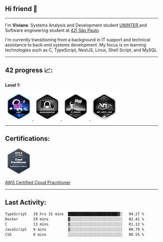 
## Hi friend 👋
---

<p> I'm <b>Viviane</b>. Systems Analysis and Development student <a href="https://www.uninter.com/" target="_blank">UNINTER </a> 
    and Software engineering student at <a href="https://www.42sp.org.br/" target="_blank">42| São Paulo</a>.
</p>

<p> I'm currently transitioning from a background in IT support and technical assistance to back-end systems development. My focus is on learning technologies such as C, TypeScript, NestJS, Linux, Shell Script, and MySQL</p>

---
## 42 progress 📈:  

#### Level 1:
<a href="https://github.com/vsantosj/Projeto_Libft" target="_blank">
<img src="./src/badge-42/completed/libfte.png" height="90" width="90">
</a>
<a href="" target="_blank">
<img src="./src/badge-42/inprogress/born2beroote.png" height="90" width="90">
</a>
<a href="" target="_blank">
<img src="./src/badge-42/inprogress/ft_printfe.png" height="90" width="90">
</a>
<a href="" target="_blank">
<img src="./src/badge-42/inprogress/get_next_linem.png" height="90" width="90">
</a>

---
## Certifications:
<div class="cert-container">
  <a href="https://www.credly.com/badges/49799b41-9f1c-461c-b391-bb00f8d2e26c/linked_in_profile" target="_blank">
    <img src="./src/aws-certified-cloud-practitioner.png" alt="AWS Certified Cloud Practitioner">
  </a>
  <p class="cert-caption">
    <a href="https://www.credly.com/badges/..." target="_blank">
      AWS Certified Cloud Practitioner
    </a>
  </p>
</div>


---
## Last Activity: 

<!--START_SECTION:waka-->

```txt
TypeScript   19 hrs 31 mins  ███████████████████████▓░   94.27 %
Docker       29 mins         ▓░░░░░░░░░░░░░░░░░░░░░░░░   02.41 %
C            13 mins         ▒░░░░░░░░░░░░░░░░░░░░░░░░   01.12 %
JavaScript   9 mins          ▒░░░░░░░░░░░░░░░░░░░░░░░░   00.79 %
CSS          6 mins          ░░░░░░░░░░░░░░░░░░░░░░░░░   00.55 %
```

<!--END_SECTION:waka-->
